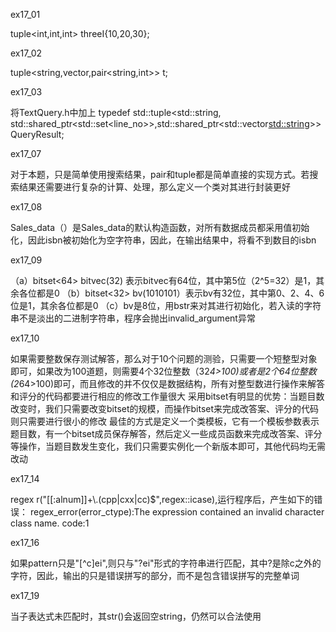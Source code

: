 ex17_01

tuple<int,int,int> threeI{10,20,30};

ex17_02

tuple<string,vector<string>,pair<string,int>> t;
  
ex17_03

将TextQuery.h中加上
typedef std::tuple<std::string, std::shared_ptr<std::set<line_no>>,std::shared_ptr<std::vector<std::string>>> QueryResult; 

ex17_07

对于本题，只是简单使用搜索结果，pair和tuple都是简单直接的实现方式。若搜索结果还需要进行复杂的计算、处理，那么定义一个类对其进行封装更好

ex17_08

Sales_data（）是Sales_data的默认构造函数，对所有数据成员都采用值初始化，因此isbn被初始化为空字符串，因此，在输出结果中，将看不到数目的isbn

ex17_09

（a）bitset<64> bitvec(32) 表示bitvec有64位，其中第5位（2^5=32）是1，其余各位都是0
（b）bitset<32> bv(1010101）表示bv有32位，其中第0、2、4、6位是1，其余各位都是0
（c）bv是8位，用bstr来对其进行初始化，若入读的字符串不是淡出的二进制字符串，程序会抛出invalid_argument异常

ex17_10

如果需要整数保存测试解答，那么对于10个问题的测验，只需要一个短整型对象即可，如果改为100道题，则需要4个32位整数（32*4>100)或者是2个64位整数(2*64>100)即可，而且修改的并不仅仅是数据结构，所有对整型数进行操作来解答和评分的代码都要进行相应的修改工作量很大
采用bitset有明显的优势：当题目数改变时，我们只需要改变bitset的规模，而操作bitset来完成改答案、评分的代码则只需要进行很小的修改
最佳的方式是定义一个类模板，它有一个模板参数表示题目数，有一个bitset成员保存解答，然后定义一些成员函数来完成改答案、评分等操作，当题目数发生变化，我们只需要实例化一个新版本即可，其他代码均无需改动

ex17_14

regex r("[[:alnum]]+\\.(cpp|cxx|cc)$",regex::icase),运行程序后，产生如下的错误：
regex_error(error_ctype):The expression contained an invalid character class name.
code:1


ex17_16

如果pattern只是"[^c]ei",则只与"?ei"形式的字符串进行匹配，其中?是除c之外的字符，因此，输出的只是错误拼写的部分，而不是包含错误拼写的完整单词

ex17_19

当子表达式未匹配时，其str()会返回空string，仍然可以合法使用
